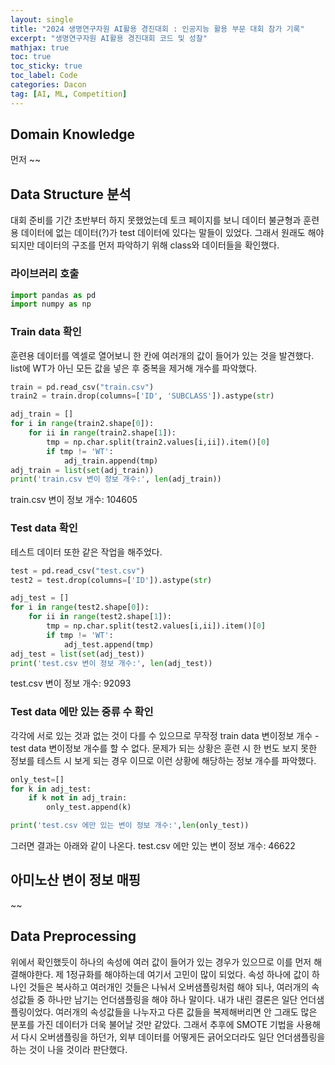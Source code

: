 ```yaml
---
layout: single
title: "2024 생명연구자원 AI활용 경진대회 : 인공지능 활용 부문 대회 참가 기록"
excerpt: "생명연구자원 AI활용 경진대회 코드 및 성찰"
mathjax: true
toc: true
toc_sticky: true
toc_label: Code
categories: Dacon
tag: [AI, ML, Competition]
---
```


## Domain Knowledge
먼저 ~~

## Data Structure 분석
대회 준비를 기간 초반부터 하지 못했었는데 토크 페이지를 보니 데이터 불균형과 훈련용 데이터에 없는 데이터(?)가 test 데이터에 있다는 말들이 있었다. 그래서 원래도 해야되지만 데이터의 구조를 먼저 파악하기 위해 class와 데이터들을 확인했다.

### 라이브러리 호출

```python
import pandas as pd
import numpy as np
```

### Train data 확인
훈련용 데이터를 엑셀로 열어보니 한 칸에 여러개의 값이 들어가 있는 것을 발견했다. list에 WT가 아닌 모든 값을 넣은 후 중복을 제거해 개수를 파악했다.

```python
train = pd.read_csv("train.csv")
train2 = train.drop(columns=['ID', 'SUBCLASS']).astype(str)

adj_train = []
for i in range(train2.shape[0]):
    for ii in range(train2.shape[1]):
        tmp = np.char.split(train2.values[i,ii]).item()[0]
        if tmp != 'WT':
            adj_train.append(tmp)
adj_train = list(set(adj_train))
print('train.csv 변이 정보 개수:', len(adj_train))
```

train.csv 변이 정보 개수: 104605

### Test data 확인
테스트 데이터 또한 같은 작업을 해주었다.

```python
test = pd.read_csv("test.csv")
test2 = test.drop(columns=['ID']).astype(str)

adj_test = []
for i in range(test2.shape[0]):
    for ii in range(test2.shape[1]):
        tmp = np.char.split(test2.values[i,ii]).item()[0]
        if tmp != 'WT':
            adj_test.append(tmp)
adj_test = list(set(adj_test))
print('test.csv 변이 정보 개수:', len(adj_test))
```

test.csv 변이 정보 개수: 92093

### Test data 에만 있는 중류 수 확인
각각에 서로 있는 것과 없는 것이 다를 수 있으므로 무작정 train data 변이정보 개수 - test data 변이정보 개수를 할 수 없다. 문제가 되는 상황은 훈련 시 한 번도 보지 못한 정보를 테스트 시 보게 되는 경우 이므로 이런 상황에 해당하는 정보 개수를 파악했다.

```python
only_test=[]
for k in adj_test:
    if k not in adj_train:
        only_test.append(k)

print('test.csv 에만 있는 변이 정보 개수:',len(only_test))
```

그러면 결과는 아래와 같이 나온다.
test.csv 에만 있는 변이 정보 개수: 46622

## 아미노산 변이 정보 매핑
~~


## Data Preprocessing
위에서 확인했듯이 하나의 속성에 여러 값이 들어가 있는 경우가 있으므로 이를 먼저 해결해야한다. 제 1정규화를 해야하는데 여기서 고민이 많이 되었다. 속성 하나에 값이 하나인 것들은 복사하고 여러개인 것들은 나눠서 오버샘플링처럼 해야 되나, 여러개의 속성값들 중 하나만 남기는 언더샘플링을 해야 하나 말이다.
내가 내린 결론은 일단 언더샘플링이었다. 여러개의 속성값들을 나누자고 다른 값들을 복제해버리면 안 그래도 많은 분포를 가진 데이터가 더욱 불어날 것만 같았다. 그래서 추후에 SMOTE 기법을 사용해서 다시 오버샘플링을 하던가, 외부 데이터를 어떻게든 긁어오더라도 일단 언더샘플링을 하는 것이 나을 것이라 판단했다.

```python

```